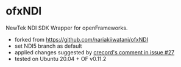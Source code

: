 # ofxNDI

NewTek NDI SDK Wrapper for openFrameworks.

- forked from https://github.com/nariakiiwatani/ofxNDI
- set NDI5 branch as default
- applied changes suggested by [crecord's comment in issue #27](https://github.com/nariakiiwatani/ofxNDI/issues/27#issuecomment-1066288334)
- tested on Ubuntu 20.04 + OF v0.11.2
